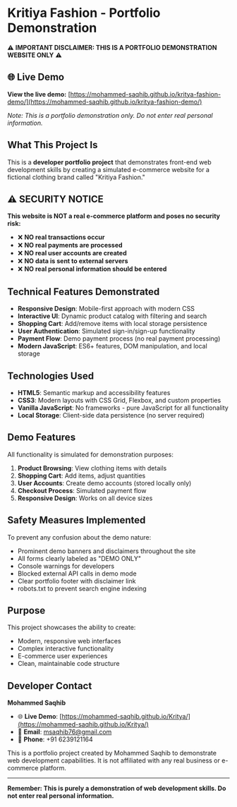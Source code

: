 # Kritiya Fashion - Portfolio Demonstration

⚠️ **IMPORTANT DISCLAIMER: THIS IS A PORTFOLIO DEMONSTRATION WEBSITE ONLY** ⚠️

## 🌐 Live Demo

**View the live demo:** [https://mohammed-saqhib.github.io/kritya-fashion-demo/](https://mohammed-saqhib.github.io/kritya-fashion-demo/)

*Note: This is a portfolio demonstration only. Do not enter real personal information.*

## What This Project Is

This is a **developer portfolio project** that demonstrates front-end web development skills by creating a simulated e-commerce website for a fictional clothing brand called "Kritiya Fashion."

## ⚠️ SECURITY NOTICE

**This website is NOT a real e-commerce platform and poses no security risk:**

- ❌ **NO real transactions occur**
- ❌ **NO real payments are processed** 
- ❌ **NO real user accounts are created**
- ❌ **NO data is sent to external servers**
- ❌ **NO real personal information should be entered**

## Technical Features Demonstrated

- **Responsive Design**: Mobile-first approach with modern CSS
- **Interactive UI**: Dynamic product catalog with filtering and search
- **Shopping Cart**: Add/remove items with local storage persistence
- **User Authentication**: Simulated sign-in/sign-up functionality
- **Payment Flow**: Demo payment process (no real payment processing)
- **Modern JavaScript**: ES6+ features, DOM manipulation, and local storage

## Technologies Used

- **HTML5**: Semantic markup and accessibility features
- **CSS3**: Modern layouts with CSS Grid, Flexbox, and custom properties
- **Vanilla JavaScript**: No frameworks - pure JavaScript for all functionality
- **Local Storage**: Client-side data persistence (no server required)

## Demo Features

All functionality is simulated for demonstration purposes:

1. **Product Browsing**: View clothing items with details
2. **Shopping Cart**: Add items, adjust quantities
3. **User Accounts**: Create demo accounts (stored locally only)
4. **Checkout Process**: Simulated payment flow
5. **Responsive Design**: Works on all device sizes

## Safety Measures Implemented

To prevent any confusion about the demo nature:

- Prominent demo banners and disclaimers throughout the site
- All forms clearly labeled as "DEMO ONLY"
- Console warnings for developers
- Blocked external API calls in demo mode
- Clear portfolio footer with disclaimer link
- robots.txt to prevent search engine indexing

## Purpose

This project showcases the ability to create:
- Modern, responsive web interfaces
- Complex interactive functionality
- E-commerce user experiences
- Clean, maintainable code structure

## Developer Contact

**Mohammed Saqhib**
- 🌐 **Live Demo**: [https://mohammed-saqhib.github.io/Kritya/](https://mohammed-saqhib.github.io/Kritya/)
- 📧 **Email**: msaqhib76@gmail.com
- 📱 **Phone**: +91 6239121164

This is a portfolio project created by Mohammed Saqhib to demonstrate web development capabilities. It is not affiliated with any real business or e-commerce platform.

---

**Remember: This is purely a demonstration of web development skills. Do not enter real personal information.**
